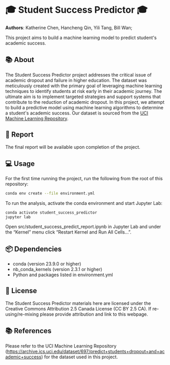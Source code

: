 # 🎓 Student Success Predictor 🎓

**Authors**: Katherine Chen, Hancheng Qin, Yili Tang, Bill Wan;

This project aims to build a machine learning model to predict student's academic success. 

## 📚 About
The Student Success Predictor project addresses the critical issue of academic dropout and failure in higher education. The dataset was meticulously created with the primary goal of leveraging machine learning techniques to identify students at risk early in their academic journey. The ultimate aim is to implement targeted strategies and support systems that contribute to the reduction of academic dropout. In this project, we attempt to build a predictive model using machine learning algorithms to determine a student's academic success. Our dataset is sourced from the [UCI Machine Learning Repository](https://archive.ics.uci.edu/dataset/697/predict+students+dropout+and+academic+success).

## 📄 Report
The final report will be available upon completion of the project.

## 💻 Usage
For the first time running the project, run the following from the root of this repository:

```bash
conda env create --file environment.yml
```

To run the analysis, activate the conda environment and start Jupyter Lab:

```
conda activate student_success_predictor
jupyter lab 
```

Open src/student_success_predict_report.ipynb in Jupyter Lab and under the “Kernel” menu click “Restart Kernel and Run All Cells…”.

## 📦 Dependencies
- conda (version 23.9.0 or higher)
- nb_conda_kernels (version 2.3.1 or higher)
- Python and packages listed in environment.yml

## 📜 License
The Student Success Predictor materials here are licensed under the Creative Commons Attribution 2.5 Canada License (CC BY 2.5 CA). If re-using/re-mixing please provide attribution and link to this webpage.

## 📚 References
Please refer to the UCI Machine Learning Repository (https://archive.ics.uci.edu/dataset/697/predict+students+dropout+and+academic+success) for the dataset used in this project.
